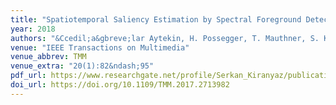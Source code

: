 ```yaml
---
title: "Spatiotemporal Saliency Estimation by Spectral Foreground Detection"
year: 2018
authors: "&Ccedil;a&gbreve;lar Aytekin, H. Possegger, T. Mauthner, S. Kiranyaz, H. Bischof, M. Gabbouj"
venue: "IEEE Transactions on Multimedia"
venue_abbrev: TMM
venue_extra: "20(1):82&ndash;95"
pdf_url: https://www.researchgate.net/profile/Serkan_Kiranyaz/publication/317423774_Spatiotemporal_Saliency_Estimation_by_Spectral_Foreground_Detection/links/5a7708faaca2722e4df0fa29/Spatiotemporal-Saliency-Estimation-by-Spectral-Foreground-Detection.pdf
doi_url: https://doi.org/10.1109/TMM.2017.2713982
---
```

